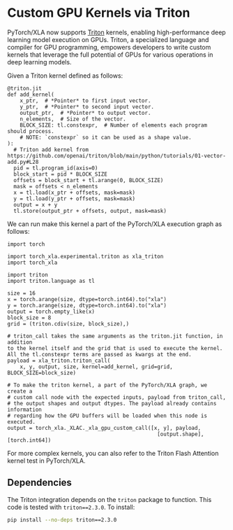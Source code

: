 # Custom GPU Kernels via Triton

PyTorch/XLA now supports [Triton](https://openai.com/research/triton) kernels,
enabling high-performance deep learning model execution on GPUs. Triton, a
specialized language and compiler for GPU programming, empowers developers to
write custom kernels that leverage the full potential of GPUs for various
operations in deep learning models.

Given a Triton kernel defined as follows:

```python3
@triton.jit
def add_kernel(
    x_ptr,  # *Pointer* to first input vector.
    y_ptr,  # *Pointer* to second input vector.
    output_ptr,  # *Pointer* to output vector.
    n_elements,  # Size of the vector.
    BLOCK_SIZE: tl.constexpr,  # Number of elements each program should process.
    # NOTE: `constexpr` so it can be used as a shape value.
):
  # Triton add kernel from https://github.com/openai/triton/blob/main/python/tutorials/01-vector-add.py#L28
  pid = tl.program_id(axis=0)
  block_start = pid * BLOCK_SIZE
  offsets = block_start + tl.arange(0, BLOCK_SIZE)
  mask = offsets < n_elements
  x = tl.load(x_ptr + offsets, mask=mask)
  y = tl.load(y_ptr + offsets, mask=mask)
  output = x + y
  tl.store(output_ptr + offsets, output, mask=mask)
```

We can run make this kernel a part of the PyTorch/XLA execution graph as
follows:

```python3
import torch

import torch_xla.experimental.triton as xla_triton
import torch_xla

import triton
import triton.language as tl

size = 16
x = torch.arange(size, dtype=torch.int64).to("xla")
y = torch.arange(size, dtype=torch.int64).to("xla")
output = torch.empty_like(x)
block_size = 8
grid = (triton.cdiv(size, block_size),)

# triton_call takes the same arguments as the triton.jit function, in addition
to the kernel itself and the grid that is used to execute the kernel.
All the tl.constexpr terms are passed as kwargs at the end.
payload = xla_triton.triton_call(
    x, y, output, size, kernel=add_kernel, grid=grid, BLOCK_SIZE=block_size)

# To make the triton kernel, a part of the PyTorch/XLA graph, we create a
# custom call node with the expected inputs, payload from triton_call,
# the output shapes and output dtypes. The payload already contains information
# regarding how the GPU buffers will be loaded when this node is executed.
output = torch_xla._XLAC._xla_gpu_custom_call([x, y], payload,
                                                [output.shape], [torch.int64])
```

For more complex kernels, you can also refer to the Triton Flash Attention
kernel test in PyTorch/XLA.

## Dependencies

The Triton integration depends on the `triton` package to function. This code is
tested with `triton==2.3.0`. To install:

```bash
pip install --no-deps triton==2.3.0
```
